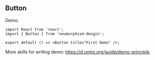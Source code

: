 ## Button

Demo:

```tsx
import React from 'react';
import { Button } from 'neumorphism-desgin';

export default () => <Button title="First Demo" />;
```

More skills for writing demo: https://d.umijs.org/guide/demo-principle
